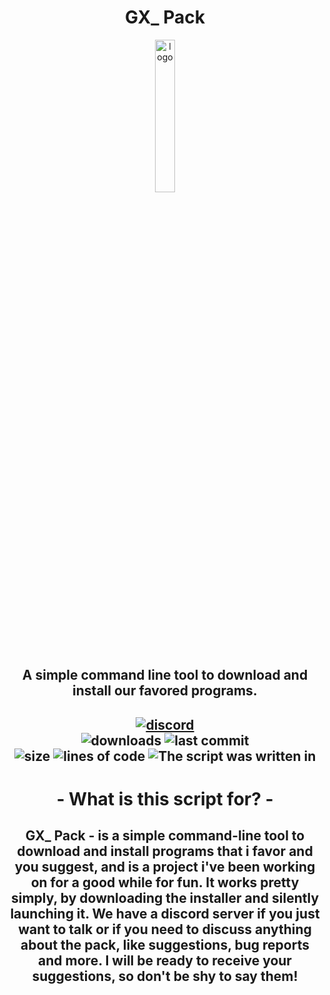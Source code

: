 <h1 align="center">GX_ Pack</h1>

<p align="center">
<img src="https://github.com/GalexGX/GXPack/assets/132670526/771a731f-cd63-4930-aa9c-93e613d8f136" alt="logo" width="25%"/>
</p>

<h2 align="center">A simple command line tool to download and install our favored programs.<h2>

<div align="center">
    <a href="https://discord.gg/bBGQZvd"><img src="https://img.shields.io/discord/1098529288162136066?color=green&label=support/feedback&logo=discord&logoColor=blueviolet" alt="discord"/></a>
    <br/>
    <img src="https://img.shields.io/github/downloads/GalexGX/GXPack/total?color=blueviolet&label=downloaded%3A&logo=Github" alt="downloads"/>
    <img src="https://img.shields.io/github/last-commit/GalexGX/GXPack?style=flatlogo=Github" alt="last commit"/>
    <br/>
    <img src="https://img.shields.io/github/size/GalexGX/GXPack/GX_%20Pack.bat?label=size&style=flat" alt="size"/>
    <img src="https://img.shields.io/tokei/lines/github/galexgx/gxpack?style=flat&label=lines%20of%20code" alt="lines of code"/>
    <img src="https://img.shields.io/github/languages/top/GalexGX/GXPack?color=darkblue&label=Written%20on%20BATCH&logo=Windows&logoColor=lightblue" alt="The script was written in"/>
</div>

<h1 align=center>- What is this script for? -</h1>
<h2 align=center> GX_ Pack - is a simple command-line tool to download and install programs that i favor and you suggest, and is a project i've been working on for a good while for fun.
It works pretty simply, by downloading the installer and silently launching it.
We have a discord server if you just want to talk or if you need to discuss anything about the pack, like suggestions, bug reports and more. I will be ready to receive your suggestions, so don't be shy to say them!
